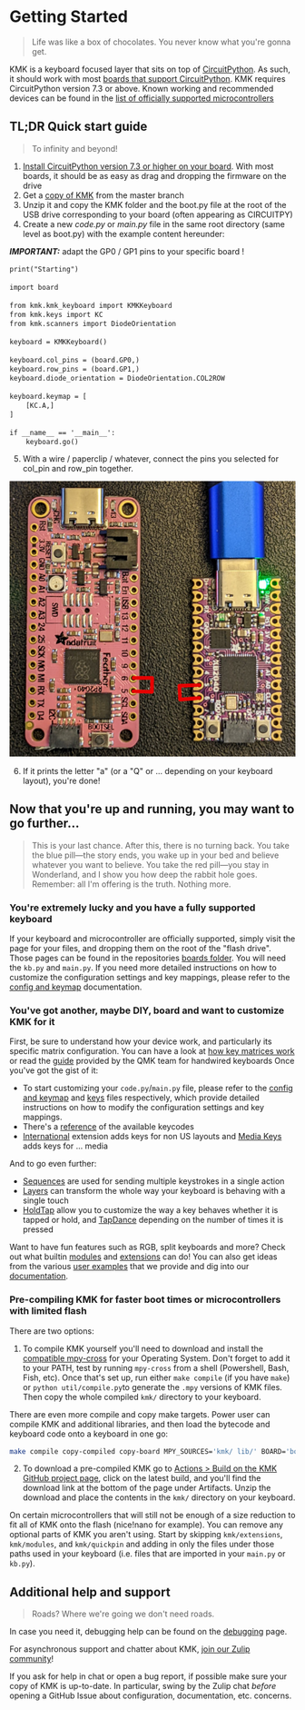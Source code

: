 # Getting Started
> Life was like a box of chocolates. You never know what you're gonna get.

KMK is a keyboard focused layer that sits on top of [CircuitPython](https://circuitpython.org/). As such, it should work with most [boards that support CircuitPython](https://circuitpython.org/downloads). KMK requires CircuitPython version 7.3 or above.
Known working and recommended devices can be found in the [list of officially supported microcontrollers](Officially_Supported_Microcontrollers.md)


## TL;DR Quick start guide
> To infinity and beyond!
1. [Install CircuitPython version 7.3 or higher on your board](https://learn.adafruit.com/welcome-to-circuitpython/installing-circuitpython). With most boards, it should be as easy as drag and dropping the firmware on the drive
2. Get a [copy of KMK](https://github.com/KMKfw/kmk_firmware/archive/refs/heads/master.zip) from the master branch
3. Unzip it and copy the KMK folder and the boot.py file at the root of the USB drive corresponding to your board (often appearing as CIRCUITPY)
4. Create a new *code.py* or *main.py* file in the same root directory (same level as boot.py) with the example content hereunder:

***IMPORTANT:*** adapt the GP0 / GP1 pins to your specific board !

```
print("Starting")

import board

from kmk.kmk_keyboard import KMKKeyboard
from kmk.keys import KC
from kmk.scanners import DiodeOrientation

keyboard = KMKKeyboard()

keyboard.col_pins = (board.GP0,)
keyboard.row_pins = (board.GP1,)
keyboard.diode_orientation = DiodeOrientation.COL2ROW

keyboard.keymap = [
    [KC.A,]
]

if __name__ == '__main__':
    keyboard.go()
```


5. With a wire / paperclip / whatever, connect the pins you selected for col_pin and row_pin together.

![feather and keeboar example pins](../../assets/pins56.jpg)

6. If it prints the letter "a" (or a "Q" or ... depending on your keyboard layout), you're done!



## Now that you're up and running, you may want to go further...
> This is your last chance. After this, there is no turning back. You take the blue pill—the story ends, you wake up in your bed and believe whatever you want to believe. You take the red pill—you stay in Wonderland, and I show you how deep the rabbit hole goes. Remember: all I'm offering is the truth. Nothing more.

### You're extremely lucky and you have a fully supported keyboard
If your keyboard and microcontroller are officially supported, simply visit the page for your files, and dropping them on the root of the "flash drive".
Those pages can be found in the repositories [boards folder](https://github.com/KMKfw/kmk_firmware/tree/master/boards).
You will need the `kb.py` and `main.py`. If you need more detailed instructions on how to customize the configuration settings and key mappings, please refer to the [config and keymap](config_and_keymap.md) documentation.

### You've got another, maybe DIY, board and want to customize KMK for it
First, be sure to understand how your device work, and particularly its specific matrix configuration. You can have a look at [how key matrices work](http://pcbheaven.com/wikipages/How_Key_Matrices_Works/) or read the [guide](https://docs.qmk.fm/#/hand_wire) provided by the QMK team for handwired keyboards
Once you've got the gist of it:
- To start customizing your `code.py`/`main.py` file, please refer to the [config and keymap](config_and_keymap.md) and [keys](../advanced/keys.md) files respectively, which provide detailed instructions on how to modify the configuration settings and key mappings.
- There's a [reference](keycodes.md) of the available keycodes
- [International](../extensions/international.md) extension adds keys for non US layouts and [Media Keys](../extensions/media_keys.md) adds keys for ... media

And to go even further:
- [Sequences](../advanced/sequences.md) are used for sending multiple keystrokes in a single action
- [Layers](../modules/layers.md) can transform the whole way your keyboard is behaving with a single touch
- [HoldTap](../modules/holdtap.md) allow you to customize the way a key behaves whether it is tapped or hold, and [TapDance](../modules/tapdance.md) depending on the number of times it is pressed

Want to have fun features such as RGB, split keyboards and more? Check out what builtin [modules](../modules/index.md) and [extensions](../extensions/index.md) can do!
You can also get ideas from the various [user examples](https://github.com/KMKfw/kmk_firmware/tree/master/user_keymaps) that we provide and dig into our [documentation](../README.md).


### Pre-compiling KMK for faster boot times or microcontrollers with limited flash

There are two options:
1. To compile KMK yourself you'll need to download and install the [compatible mpy-cross](https://adafruit-circuit-python.s3.amazonaws.com/index.html?prefix=bin/mpy-cross/)
  for your Operating System. Don't forget to add it to your PATH, test by running `mpy-cross` from a shell (Powershell, Bash, Fish, etc). Once that's set up, run either `make compile` (if you have `make`) or `python util/compile.py`to generate the `.mpy` versions of KMK files. Then copy the whole compiled `kmk/` directory to your keyboard.

There are even more compile and copy make targets.
Power user can compile KMK and additional libraries, and then load the bytecode and keyboard code
onto a keyboard in one go:
```sh
make compile copy-compiled copy-board MPY_SOURCES='kmk/ lib/' BOARD='boards/someboard' MOUNTPOINT='/media/user/someboard'
```

2. To download a pre-compiled KMK go to [Actions > Build on the KMK GitHub project page](https://github.com/KMKfw/kmk_firmware/actions/workflows/compile.yml),
  click on the latest build, and you'll find the download link at the bottom of the page under Artifacts. Unzip the download and place the contents in the `kmk/` directory on your keyboard.


On certain microcontrollers that will still not be enough of a size reduction to
fit all of KMK onto the flash (nice!nano for example).
You can remove any optional parts of KMK you aren't using.
Start by skipping `kmk/extensions`, `kmk/modules`, and `kmk/quickpin` and adding in only the files under those paths used in your keyboard (i.e. files that are imported in your `main.py` or `kb.py`).


## Additional help and support
> Roads? Where we're going we don't need roads.

In case you need it, debugging help can be found on the [debugging](debugging.md) page.

For asynchronous support and chatter about KMK, [join our Zulip
community](https://kmkfw.zulipchat.com)!

If you ask for help in chat or open a bug report, if possible
make sure your copy of KMK is up-to-date.
In particular, swing by the Zulip chat *before* opening a GitHub Issue about
configuration, documentation, etc. concerns.
